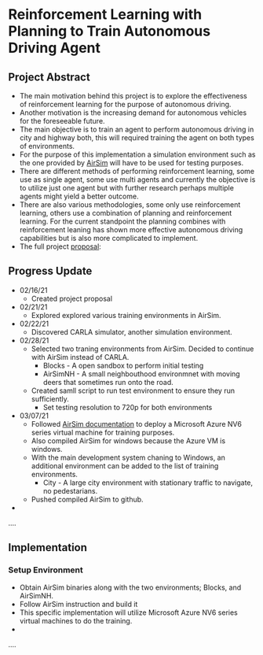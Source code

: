 # Reinforcement Learning with Planning to Train Autonomous Driving Agent

## Project Abstract
* The main motivation behind this project is to explore the effectiveness of reinforcement learning for the purpose of autonomous driving.
* Another motivation is the increasing demand for autonomous vehicles for the foreseeable future.
* The main objective is to train an agent to perform autonomous driving in city and highway both, this will required training the agent on both types of environments.
* For the purpose of this implementation a simulation environment such as the one provided by [AirSim] will have to be used for testing purposes.
* There are different methods of performing reinforcement learning, some use as single agent, some use multi agents and currently the objective is to utilize just one agent but with further research perhaps multiple agents might yield a better outcome.
* There are also various methodologies, some only use reinforcement learning, others use a combination of planning and reinforcement learning. For the current standpoint the planning combines with reinforcement leaning has shown more effective autonomous driving capabilities but is also more complicated to implement.
* The full project [proposal]:



## Progress Update
* 02/16/21
  * Created project proposal
* 02/21/21
  * Explored explored various training environments in AirSim.
* 02/22/21
  * Discovered CARLA simulator, another simulation environment.
* 02/28/21
  * Selected two traning environments from AirSim. Decided to continue with AirSim instead of CARLA.
    * Blocks - A open sandbox to perform initial testing
    * AirSimNH - A small neighbouthood environmnet with moving deers that sometimes run onto the road.
  * Created samll script to run test environment to ensure they run sufficiently.
    * Set testing resolution to 720p for both environments
* 03/07/21
  * Followed [AirSim documentation] to deploy a Microsoft Azure NV6 series virtual machine for training purposes.
  * Also compiled AirSim for windows because the Azure VM is windows.
  * With the main development system chaning to Windows, an additional environment can be added to the list of training environments.
    * City - A large city environment with stationary traffic to navigate, no pedestarians.
  * Pushed compiled AirSim to github.
* 


....


## Implementation
### Setup Environment
* Obtain AirSim binaries along with the two environments; Blocks, and AirSimNH.
* Follow AirSim instruction and build it
* This specific implementation will utilize Microsoft Azure NV6 series virtual machines to do the training.
* 

....


[proposal]:https://github.com/Nachiket27p/Reinforcement_Learning-Autonomous_Driving/blob/master/Paper/csc720_project_proposal.pdf
[AirSim]:https://github.com/microsoft/AirSim
[AirSim documentation]:https://microsoft.github.io/AirSim/
